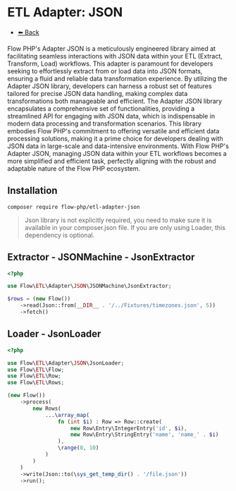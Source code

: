# ETL Adapter: JSON

- [⬅️️ Back](../../introduction.md)

Flow PHP's Adapter JSON is a meticulously engineered library aimed at facilitating seamless interactions with JSON data
within your ETL (Extract, Transform, Load) workflows. This adapter is paramount for developers seeking to effortlessly
extract from or load data into JSON formats, ensuring a fluid and reliable data transformation experience. By utilizing
the Adapter JSON library, developers can harness a robust set of features tailored for precise JSON data handling,
making complex data transformations both manageable and efficient. The Adapter JSON library encapsulates a comprehensive
set of functionalities, providing a streamlined API for engaging with JSON data, which is indispensable in modern data
processing and transformation scenarios. This library embodies Flow PHP's commitment to offering versatile and efficient
data processing solutions, making it a prime choice for developers dealing with JSON data in large-scale and
data-intensive environments. With Flow PHP's Adapter JSON, managing JSON data within your ETL workflows becomes a more
simplified and efficient task, perfectly aligning with the robust and adaptable nature of the Flow PHP ecosystem.

## Installation

```
composer require flow-php/etl-adapter-json
```


> Json library is not explicitly required, you need to make sure it is available in your composer.json file.
> If you are only using Loader, this dependency is optional.

## Extractor - JSONMachine - JsonExtractor

```php
<?php

use Flow\ETL\Adapter\JSON\JSONMachine\JsonExtractor;

$rows = (new Flow())
    ->read(Json::from(__DIR__ . '/../Fixtures/timezones.json', 5))
    ->fetch()
```

## Loader - JsonLoader

```php
<?php

use Flow\ETL\Adapter\JSON\JsonLoader;
use Flow\ETL\Flow;
use Flow\ETL\Row;
use Flow\ETL\Rows;

(new Flow())
    ->process(
        new Rows(
            ...\array_map(
                fn (int $i) : Row => Row::create(
                    new Row\Entry\IntegerEntry('id', $i),
                    new Row\Entry\StringEntry('name', 'name_' . $i)
                ),
                \range(0, 10)
            )
        )
    )
    ->write(Json::to(\sys_get_temp_dir() . '/file.json'))
    ->run();
```
